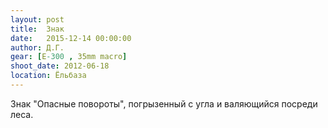 ```yaml
---
layout: post
title:  Знак
date:   2015-12-14 00:00:00
author: Д.Г.
gear: [E-300 , 35mm macro]
shoot_date: 2012-06-18
location: Ёльбаза
---
```


Знак "Опасные повороты", погрызенный с угла и валяющийся посреди леса.
